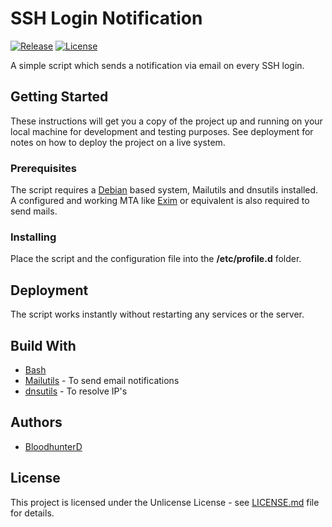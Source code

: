 # SSH Login Notification

[![Release](https://img.shields.io/github/v/release/bloodhunterd/ssh-login-notification?style=for-the-badge)](https://github.com/bloodhunterd/ssh-login-notification/releases)
[![License](https://img.shields.io/github/license/bloodhunterd/ssh-login-notification?style=for-the-badge)](https://github.com/bloodhunterd/ssh-login-notification/blob/master/LICENSE)

A simple script which sends a notification via email on every SSH login.

## Getting Started

These instructions will get you a copy of the project up and running on your local machine for development and testing purposes.
See deployment for notes on how to deploy the project on a live system.

### Prerequisites

The script requires a [Debian](https://www.debian.org/index.de.html) based system, Mailutils and dnsutils installed.
A configured and working MTA like [Exim](https://www.exim.org/) or equivalent is also required to send mails.

### Installing

Place the script and the configuration file into the **/etc/profile.d** folder.

## Deployment

The script works instantly without restarting any services or the server.

## Build With

* [Bash](https://wiki.ubuntuusers.de/Bash/)
* [Mailutils](https://mailutils.org/) - To send email notifications
* [dnsutils](https://packages.debian.org/de/buster/dnsutils) - To resolve IP's

## Authors

* [BloodhunterD](https://github.com/bloodhunterd)

## License

This project is licensed under the Unlicense License - see [LICENSE.md](https://github.com/bloodhunterd/ssh-login-notification/blob/master/LICENSE) file for details.
